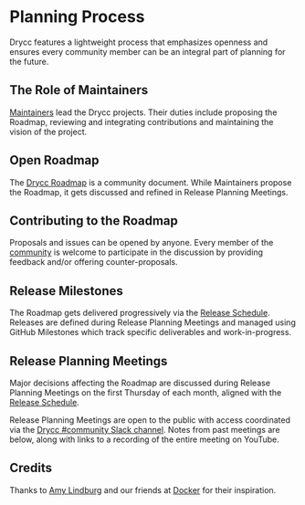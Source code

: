 # Planning Process

Drycc features a lightweight process that emphasizes openness and ensures every community member can be an integral part of planning for the future.

## The Role of Maintainers

[Maintainers][] lead the Drycc projects. Their duties include proposing the Roadmap, reviewing and integrating contributions and maintaining the vision of the project.

## Open Roadmap

The [Drycc Roadmap](roadmap.md) is a community document. While Maintainers propose the Roadmap, it gets discussed and refined in Release Planning Meetings.

## Contributing to the Roadmap

Proposals and issues can be opened by anyone. Every member of the [community][] is welcome to participate in the discussion by providing feedback and/or offering counter-proposals.

## Release Milestones

The Roadmap gets delivered progressively via the [Release Schedule][].  Releases are defined during Release Planning Meetings and managed using GitHub Milestones which track specific deliverables and work-in-progress.

## Release Planning Meetings

Major decisions affecting the Roadmap are discussed during Release Planning Meetings on the first Thursday of each month, aligned with the [Release Schedule][].

Release Planning Meetings are open to the public with access coordinated via the [Drycc #community Slack channel](https://slack.drycc.cc).
Notes from past meetings are below, along with links to a recording of the entire meeting on YouTube.

## Credits

Thanks to [Amy Lindburg][] and our friends at [Docker][] for their inspiration.

[Amy Lindburg]: https://twitter.com/amylindburg
[community]: ../contributing/community.md
[Docker]: https://www.docker.com/
[event]: https://goo.gl/q27Jyh
[Maintainers]: ../contributing/maintainers.md
[Release Schedule]: releases.md
